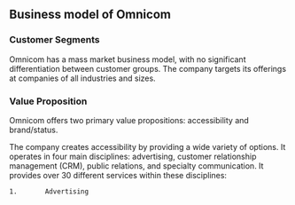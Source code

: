 Business model of Omnicom
-------------------------

 ### Customer Segments

 Omnicom has a mass market business model, with no significant differentiation between customer groups. The company targets its offerings at companies of all industries and sizes.

 ### Value Proposition

 Omnicom offers two primary value propositions: accessibility and brand/status.

 The company creates accessibility by providing a wide variety of options. It operates in four main disciplines: advertising, customer relationship management (CRM), public relations, and specialty communication. It provides over 30 different services within these disciplines:

    1.       Advertising